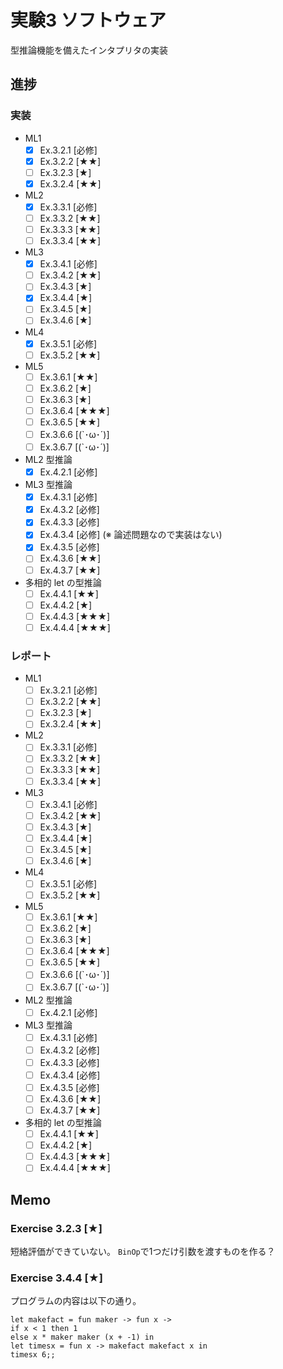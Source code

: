 # 実験3 ソフトウェア

型推論機能を備えたインタプリタの実装

## 進捗
### 実装
- ML1
  * [x] Ex.3.2.1 [必修]
  * [x] Ex.3.2.2 [★★]
  * [ ] Ex.3.2.3 [★]
  * [x] Ex.3.2.4 [★★]
- ML2
  * [x] Ex.3.3.1 [必修]
  * [ ] Ex.3.3.2 [★★]
  * [ ] Ex.3.3.3 [★★]
  * [ ] Ex.3.3.4 [★★]
- ML3
  * [x] Ex.3.4.1 [必修]
  * [ ] Ex.3.4.2 [★★]
  * [ ] Ex.3.4.3 [★]
  * [x] Ex.3.4.4 [★]
  * [ ] Ex.3.4.5 [★]
  * [ ] Ex.3.4.6 [★]
- ML4
  * [x] Ex.3.5.1 [必修]
  * [ ] Ex.3.5.2 [★★]
- ML5
  * [ ] Ex.3.6.1 [★★]
  * [ ] Ex.3.6.2 [★]
  * [ ] Ex.3.6.3 [★]
  * [ ] Ex.3.6.4 [★★★]
  * [ ] Ex.3.6.5 [★★]
  * [ ] Ex.3.6.6 [(`･ω･´)]
  * [ ] Ex.3.6.7 [(`･ω･´)]
- ML2 型推論
  * [x] Ex.4.2.1 [必修]
- ML3 型推論
  * [x] Ex.4.3.1 [必修]
  * [x] Ex.4.3.2 [必修]
  * [x] Ex.4.3.3 [必修]
  * [x] Ex.4.3.4 [必修] (※ 論述問題なので実装はない)
  * [x] Ex.4.3.5 [必修]
  * [ ] Ex.4.3.6 [★★]
  * [ ] Ex.4.3.7 [★★]
- 多相的 let の型推論
  * [ ] Ex.4.4.1 [★★]
  * [ ] Ex.4.4.2 [★]
  * [ ] Ex.4.4.3 [★★★]
  * [ ] Ex.4.4.4 [★★★]

### レポート
- ML1
  * [ ] Ex.3.2.1 [必修]
  * [ ] Ex.3.2.2 [★★]
  * [ ] Ex.3.2.3 [★]
  * [ ] Ex.3.2.4 [★★]
- ML2
  * [ ] Ex.3.3.1 [必修]
  * [ ] Ex.3.3.2 [★★]
  * [ ] Ex.3.3.3 [★★]
  * [ ] Ex.3.3.4 [★★]
- ML3
  * [ ] Ex.3.4.1 [必修]
  * [ ] Ex.3.4.2 [★★]
  * [ ] Ex.3.4.3 [★]
  * [ ] Ex.3.4.4 [★]
  * [ ] Ex.3.4.5 [★]
  * [ ] Ex.3.4.6 [★]
- ML4
  * [ ] Ex.3.5.1 [必修]
  * [ ] Ex.3.5.2 [★★]
- ML5
  * [ ] Ex.3.6.1 [★★]
  * [ ] Ex.3.6.2 [★]
  * [ ] Ex.3.6.3 [★]
  * [ ] Ex.3.6.4 [★★★]
  * [ ] Ex.3.6.5 [★★]
  * [ ] Ex.3.6.6 [(`･ω･´)]
  * [ ] Ex.3.6.7 [(`･ω･´)]
- ML2 型推論
  * [ ] Ex.4.2.1 [必修]
- ML3 型推論
  * [ ] Ex.4.3.1 [必修]
  * [ ] Ex.4.3.2 [必修]
  * [ ] Ex.4.3.3 [必修]
  * [ ] Ex.4.3.4 [必修] 
  * [ ] Ex.4.3.5 [必修]
  * [ ] Ex.4.3.6 [★★]
  * [ ] Ex.4.3.7 [★★]
- 多相的 let の型推論
  * [ ] Ex.4.4.1 [★★]
  * [ ] Ex.4.4.2 [★]
  * [ ] Ex.4.4.3 [★★★]
  * [ ] Ex.4.4.4 [★★★]

## Memo
### Exercise 3.2.3 [★]
短絡評価ができていない。
`BinOp`で1つだけ引数を渡すものを作る？

### Exercise 3.4.4 [★]
プログラムの内容は以下の通り。

```
let makefact = fun maker -> fun x -> 
if x < 1 then 1
else x * maker maker (x + -1) in
let timesx = fun x -> makefact makefact x in
timesx 6;;
```